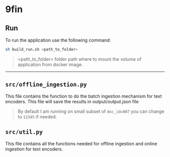 # 9fin

## Run

To run the application use the following command:

```bash
sh build_run.sh <path_to_folder>  
````

> <path_to_folder> folder path where to mount the volume of application from docker image.
---

## `src/offline_ingestion.py`

This file contains the function to do the batch ingestion mechanism for text encoders.
This file will save the results in output/output.json file

> By default I am running on small subset of `doc_id=007` you can change to `12345` if needed.

## `src/util.py`

This file contains all the functions needed for offline ingestion and online ingestion for text encoders. 